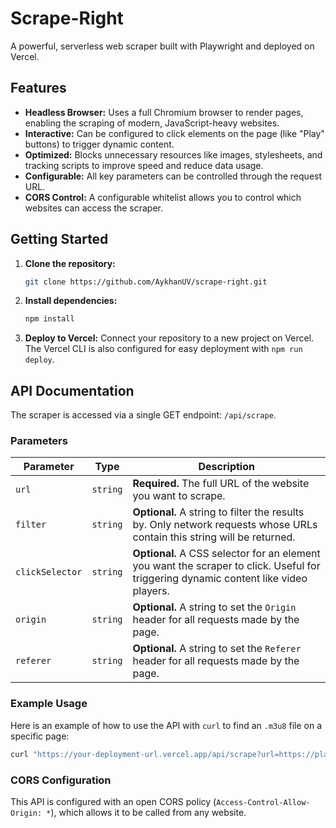 # Scrape-Right

A powerful, serverless web scraper built with Playwright and deployed on Vercel.

## Features

- **Headless Browser:** Uses a full Chromium browser to render pages, enabling the scraping of modern, JavaScript-heavy websites.
- **Interactive:** Can be configured to click elements on the page (like "Play" buttons) to trigger dynamic content.
- **Optimized:** Blocks unnecessary resources like images, stylesheets, and tracking scripts to improve speed and reduce data usage.
- **Configurable:** All key parameters can be controlled through the request URL.
- **CORS Control:** A configurable whitelist allows you to control which websites can access the scraper.

## Getting Started

1.  **Clone the repository:**
    ```bash
    git clone https://github.com/AykhanUV/scrape-right.git
    ```
2.  **Install dependencies:**
    ```bash
    npm install
    ```
3.  **Deploy to Vercel:**
    Connect your repository to a new project on Vercel. The Vercel CLI is also configured for easy deployment with `npm run deploy`.

## API Documentation

The scraper is accessed via a single GET endpoint: `/api/scrape`.

### Parameters

| Parameter       | Type     | Description                                                                                                                                 |
| --------------- | -------- | ------------------------------------------------------------------------------------------------------------------------------------------- |
| `url`           | `string` | **Required.** The full URL of the website you want to scrape.                                                                                 |
| `filter`        | `string` | **Optional.** A string to filter the results by. Only network requests whose URLs contain this string will be returned.                       |
| `clickSelector` | `string` | **Optional.** A CSS selector for an element you want the scraper to click. Useful for triggering dynamic content like video players.         |
| `origin`        | `string` | **Optional.** A string to set the `Origin` header for all requests made by the page.                                                       |
| `referer`       | `string` | **Optional.** A string to set the `Referer` header for all requests made by the page.                                                       |

### Example Usage

Here is an example of how to use the API with `curl` to find an `.m3u8` file on a specific page:

```bash
curl "https://your-deployment-url.vercel.app/api/scrape?url=https://player.videasy.net/movie/557&clickSelector=.play-icon-main&filter=.m3u8"
```

### CORS Configuration

This API is configured with an open CORS policy (`Access-Control-Allow-Origin: *`), which allows it to be called from any website.
